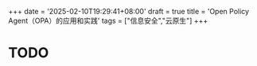 +++
date = '2025-02-10T19:29:41+08:00'
draft = true
title = 'Open Policy Agent（OPA）的应用和实践'
tags = ["信息安全","云原生"]
+++

# TODO 